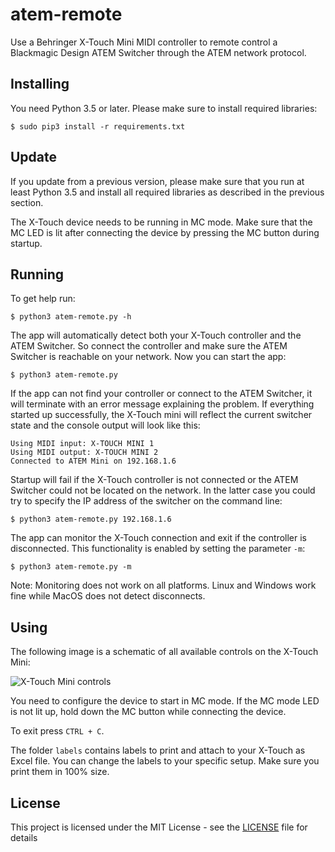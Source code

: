# atem-remote

Use a Behringer X-Touch Mini MIDI controller to remote control a Blackmagic Design ATEM Switcher through the ATEM network protocol.

## Installing

You need Python 3.5 or later. Please make sure to install required libraries:

	$ sudo pip3 install -r requirements.txt

## Update

If you update from a previous version, please make sure that you run at least Python 3.5 and install all required libraries as described in the previous section.

The X-Touch device needs to be running in MC mode. Make sure that the MC LED is lit after connecting the device by pressing the MC button during startup.

## Running

To get help run:

	$ python3 atem-remote.py -h

The app will automatically detect both your X-Touch controller and the ATEM Switcher. So connect the controller and make sure the ATEM Switcher is reachable on your network. Now you can start the app:

	$ python3 atem-remote.py

If the app can not find your controller or connect to the ATEM Switcher, it will terminate with an error message explaining the problem. If everything started up successfully, the X-Touch mini will reflect the current switcher state and the console output will look like this:

	Using MIDI input: X-TOUCH MINI 1
	Using MIDI output: X-TOUCH MINI 2
	Connected to ATEM Mini on 192.168.1.6

Startup will fail if the X-Touch controller is not connected or the ATEM Switcher could not be located on the network. In the latter case you could try to specify the IP address of the switcher on the command line:

	$ python3 atem-remote.py 192.168.1.6

The app can monitor the X-Touch connection and exit if the controller is disconnected. This functionality is enabled by setting the parameter `-m`:

	$ python3 atem-remote.py -m

Note: Monitoring does not work on all platforms. Linux and Windows work fine while MacOS does not detect disconnects.

## Using

The following image is a schematic of all available controls on the X-Touch Mini:

![X-Touch Mini controls](img/xtm-layout.png)

You need to configure the device to start in MC mode. If the MC mode LED is not lit up, hold down the MC button while connecting the device.

To exit press `CTRL + C`.

The folder `labels` contains labels to print and attach to your X-Touch as Excel file. You can change the labels to your specific setup. Make sure you print them in 100% size.

## License

This project is licensed under the MIT License - see the [LICENSE](LICENSE) file for details
